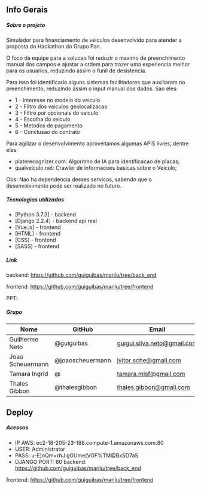 ## Info Gerais

##### Sobre o projeto
Simulador para financiamento de veiculos desenvolvido para atender a proposta do Hackathon do Grupo Pan.

O foco da equipe para a solucao foi reduzir o maximo de preenchimento manual dos campos e ajustar a ordem para trazer uma experiencia melhor para os usuarios, reduzindo assim o funil de desistencia.

Para isso foi identificado alguns sistemas facilitadores que auxiliaram no preenchimento, reduzindo assim o input manual dos dados. Sao eles:
* 1 - Interesse no modelo do veiculo
* 2 - Filtro dos veiculos geolocalizacao
* 3 - Filtro por opcionais do veiculo
* 4 - Escolha do veiculo
* 5 - Metodos de pagamento
* 6 - Conclusao do contrato

Para agilizar o desenvolvimento aproveitamos algumas APIS livres, dentre elas:
* platerecognizer.com: Algoritmo de IA para identificacao de placas;
* qualveiculo.net: Crawler de informacoes basicas sobre o Veiculo;

Obs: Nao ha dependencia desses servicos, sabendo que o desenvolvimento pode ser realizado no futuro.

##### Tecnologias utilizadas
* [Python 3.7.3] - backend
* [Django 2.2.4] - backend api rest
* [Vue.js] - frontend
* [HTML] - frontend
* [CSS] - frontend
* [SASS] - frontend


##### Link
backend: https://github.com/guiguibas/marilu/tree/back_end

frontend: https://github.com/guiguibas/marilu/tree/frontend

PPT:


##### Grupo
| Nome | GitHub | Email
|---|---|---|
| Guilherme Neto |  @guiguibas | guigui.silva.neto@gmail.com |
| Joao Scheuermann  | @joaoscheuermann  | jvitor.sche@gmail.com |
| Tamara Ingrid | @ | tamara.mlsf@gmail.com |
| Thales Gibbon | @thalesgibbon | thales.gibbon@gmail.com |


## Deploy

##### Acessos
* IP AWS: ec2-18-205-23-188.compute-1.amazonaws.com:80
* USER: Administrator
* PASS: u-E)oQm=rhJ.gGUme(VOF%TM@BxSD7aS
* DJANGO PORT: 80
backend: https://github.com/guiguibas/marilu/tree/back_end

frontend: https://github.com/guiguibas/marilu/tree/frontend
